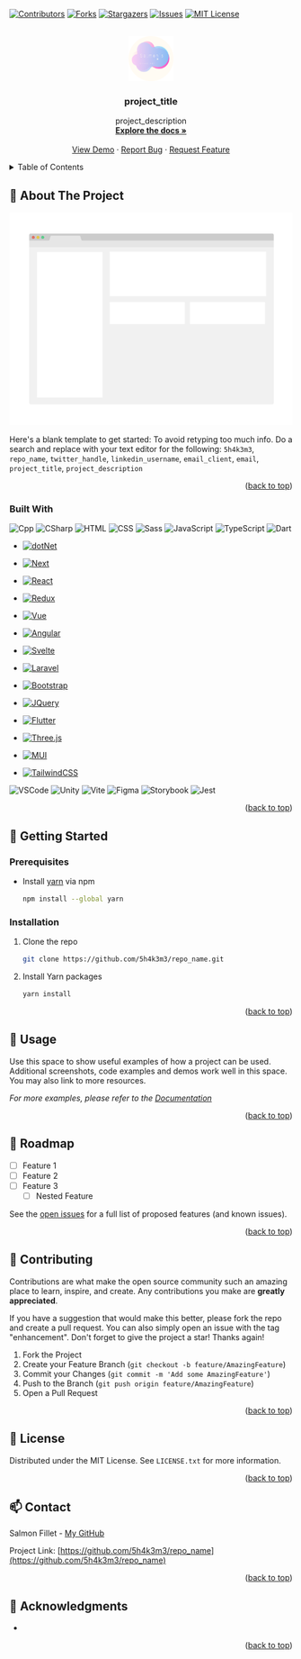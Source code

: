 <a name="readme-top"></a>

[![Contributors][contributors-shield]][contributors-url]
[![Forks][forks-shield]][forks-url]
[![Stargazers][stars-shield]][stars-url]
[![Issues][issues-shield]][issues-url]
[![MIT License][license-shield]][license-url]


<!--
Do a search and replace with text editor for the following:
`repo_name`,
`project_title`,
`project_description`
and other contents
-->


<!-- PROJECT LOGO -->
<br />
<div align="center">
  <a href="https://github.com/5h4k3m3/repo_name">
    <img src="images/logo.png" alt="Logo" width="80" height="80">
  </a>

<h3 align="center">project_title</h3>

  <p align="center">
    project_description
    <br />
    <a href="https://github.com/5h4k3m3/repo_name"><strong>Explore the docs »</strong></a>
    <br />
    <br />
    <a href="https://github.com/5h4k3m3/repo_name">View Demo</a>
    ·
    <a href="https://github.com/5h4k3m3/repo_name/issues">Report Bug</a>
    ·
    <a href="https://github.com/5h4k3m3/repo_name/issues">Request Feature</a>
  </p>
</div>


<!-- TABLE OF CONTENTS -->
<details>
  <summary>Table of Contents</summary>
  <ol>
    <li>
      <a href="#about-the-project">About The Project</a>
      <ul>
        <li><a href="#built-with">Built With</a></li>
      </ul>
    </li>
    <li>
      <a href="#getting-started">Getting Started</a>
      <ul>
        <li><a href="#prerequisites">Prerequisites</a></li>
        <li><a href="#installation">Installation</a></li>
      </ul>
    </li>
    <li><a href="#usage">Usage</a></li>
    <li><a href="#roadmap">Roadmap</a></li>
    <li><a href="#contributing">Contributing</a></li>
    <li><a href="#license">License</a></li>
    <li><a href="#contact">Contact</a></li>
    <li><a href="#acknowledgments">Acknowledgments</a></li>
  </ol>
</details>

<!-- ABOUT THE PROJECT -->
## 🌟 About The Project

![Product Screen Shot][product-screenshot]

Here's a blank template to get started: To avoid retyping too much info. Do a search and replace with your text editor for the following: `5h4k3m3`, `repo_name`, `twitter_handle`, `linkedin_username`, `email_client`, `email`, `project_title`, `project_description`

<p align="right">(<a href="#readme-top">back to top</a>)</p>

### Built With

![Cpp] ![CSharp]
![HTML] ![CSS] ![Sass] ![JavaScript] ![TypeScript] ![Dart]

* [![dotNet][dotNet]][dotNet-url]
* [![Next][Next.js]][Next-url]
* [![React][React.js]][React-url]
* [![Redux][Redux]][Redux-url]
* [![Vue][Vue.js]][Vue-url]
* [![Angular][Angular.io]][Angular-url]
* [![Svelte][Svelte.dev]][Svelte-url]
* [![Laravel][Laravel.com]][Laravel-url]
* [![Bootstrap][Bootstrap.com]][Bootstrap-url]
* [![JQuery][JQuery.com]][JQuery-url]
* [![Flutter][Flutter]][Flutter-url]

* [![Three.js][Three.js]][Three.js-url]

* [![MUI][MUI]][MUI-url]
* [![TailwindCSS][TailwindCSS]][TailwindCSS-url]

![VSCode] ![Unity]
![Vite] ![Figma] ![Storybook] ![Jest]

<p align="right">(<a href="#readme-top">back to top</a>)</p>


<!-- GETTING STARTED -->
## 🚀 Getting Started

### Prerequisites

* Install [yarn](https://yarnpkg.com/) via npm
  ```sh
  npm install --global yarn
  ```

### Installation

1. Clone the repo
   ```sh
   git clone https://github.com/5h4k3m3/repo_name.git
   ```
2. Install Yarn packages
   ```sh
   yarn install
   ```

<p align="right">(<a href="#readme-top">back to top</a>)</p>


<!-- USAGE EXAMPLES -->
## 🎉 Usage

Use this space to show useful examples of how a project can be used. Additional screenshots, code examples and demos work well in this space. You may also link to more resources.

_For more examples, please refer to the [Documentation](https://example.com)_

<p align="right">(<a href="#readme-top">back to top</a>)</p>


<!-- ROADMAP -->
## 💭 Roadmap

- [ ] Feature 1
- [ ] Feature 2
- [ ] Feature 3
    - [ ] Nested Feature

See the [open issues](https://github.com/5h4k3m3/repo_name/issues) for a full list of proposed features (and known issues).

<p align="right">(<a href="#readme-top">back to top</a>)</p>


<!-- CONTRIBUTING -->
## 🙌 Contributing

Contributions are what make the open source community such an amazing place to learn, inspire, and create. Any contributions you make are **greatly appreciated**.

If you have a suggestion that would make this better, please fork the repo and create a pull request. You can also simply open an issue with the tag "enhancement".
Don't forget to give the project a star! Thanks again!

1. Fork the Project
2. Create your Feature Branch (`git checkout -b feature/AmazingFeature`)
3. Commit your Changes (`git commit -m 'Add some AmazingFeature'`)
4. Push to the Branch (`git push origin feature/AmazingFeature`)
5. Open a Pull Request

<p align="right">(<a href="#readme-top">back to top</a>)</p>


<!-- LICENSE -->
## 📄 License

Distributed under the MIT License. See `LICENSE.txt` for more information.

<p align="right">(<a href="#readme-top">back to top</a>)</p>


<!-- CONTACT -->
## 📫 Contact

Salmon Fillet - [My GitHub](https://github.com/5h4k3m3)

Project Link: [https://github.com/5h4k3m3/repo_name](https://github.com/5h4k3m3/repo_name)

<p align="right">(<a href="#readme-top">back to top</a>)</p>


<!-- ACKNOWLEDGMENTS -->
## 📌 Acknowledgments

* []()

<p align="right">(<a href="#readme-top">back to top</a>)</p>


<!-- MARKDOWN LINKS & IMAGES -->
<!--
get badge and icon from
https://shields.io/
https://simpleicons.org/
-->

[contributors-shield]: https://img.shields.io/github/contributors/5h4k3m3/repo_name.svg?style=for-the-badge
[contributors-url]: https://github.com/5h4k3m3/repo_name/graphs/contributors
[forks-shield]: https://img.shields.io/github/forks/5h4k3m3/repo_name.svg?style=for-the-badge
[forks-url]: https://github.com/5h4k3m3/repo_name/network/members
[stars-shield]: https://img.shields.io/github/stars/5h4k3m3/repo_name.svg?style=for-the-badge
[stars-url]: https://github.com/5h4k3m3/repo_name/stargazers
[issues-shield]: https://img.shields.io/github/issues/5h4k3m3/repo_name.svg?style=for-the-badge
[issues-url]: https://github.com/5h4k3m3/repo_name/issues
[license-shield]: https://img.shields.io/github/license/5h4k3m3/repo_name.svg?style=for-the-badge
[license-url]: https://github.com/5h4k3m3/repo_name/blob/master/LICENSE.txt
[product-screenshot]: images/screenshot.png

[Cpp]: https://img.shields.io/badge/C++-00599C?style=for-the-badge&logo=cplusplus&logoColor=white
[Csharp]: https://img.shields.io/badge/Csharp-239120?style=for-the-badge&logo=csharp&logoColor=white
[HTML]: https://img.shields.io/badge/HTML-E34F26?style=for-the-badge&logo=html5&logoColor=white
[CSS]: https://img.shields.io/badge/CSS-1572B6?style=for-the-badge&logo=css3&logoColor=white
[Sass]: https://img.shields.io/badge/Sass-CC6699?style=for-the-badge&logo=sass&logoColor=white
[JavaScript]: https://img.shields.io/badge/JavaScript-F7DF1E?style=for-the-badge&logo=javascript&logoColor=white
[TypeScript]: https://img.shields.io/badge/TypeScript-3178C6?style=for-the-badge&logo=typescript&logoColor=white
[Dart]: https://img.shields.io/badge/Dart-0175C2?style=for-the-badge&logo=dart&logoColor=white

[dotNet]: https://img.shields.io/badge/dotNet-512BD4?style=for-the-badge&logo=dotnet&logoColor=white
[dotNet-url]: https://github.com/dotnet/core
[Next.js]: https://img.shields.io/badge/next.js-000000?style=for-the-badge&logo=nextdotjs&logoColor=white
[Next-url]: https://nextjs.org/
[React.js]: https://img.shields.io/badge/React-20232A?style=for-the-badge&logo=react&logoColor=61DAFB
[React-url]: https://reactjs.org/
[Redux]: https://img.shields.io/badge/Redux-764ABC?style=for-the-badge&logo=redux&logoColor=white
[Redux-url]: https://redux.js.org/
[Vue.js]: https://img.shields.io/badge/Vue.js-35495E?style=for-the-badge&logo=vuedotjs&logoColor=4FC08D
[Vue-url]: https://vuejs.org/
[Angular.io]: https://img.shields.io/badge/Angular-DD0031?style=for-the-badge&logo=angular&logoColor=white
[Angular-url]: https://angular.io/
[Svelte.dev]: https://img.shields.io/badge/Svelte-4A4A55?style=for-the-badge&logo=svelte&logoColor=FF3E00
[Svelte-url]: https://svelte.dev/
[Laravel.com]: https://img.shields.io/badge/Laravel-FF2D20?style=for-the-badge&logo=laravel&logoColor=white
[Laravel-url]: https://laravel.com
[Bootstrap.com]: https://img.shields.io/badge/Bootstrap-563D7C?style=for-the-badge&logo=bootstrap&logoColor=white
[Bootstrap-url]: https://getbootstrap.com
[JQuery.com]: https://img.shields.io/badge/jQuery-0769AD?style=for-the-badge&logo=jquery&logoColor=white
[JQuery-url]: https://jquery.com
[Flutter]: https://img.shields.io/badge/Flutter-02569B?style=for-the-badge&logo=flutter&logoColor=white
[Flutter-url]: https://flutter.dev/

[Three.js]: https://img.shields.io/badge/Three.js-000000?style=for-the-badge&logo=threedotjs&logoColor=white
[Three.js-url]: https://threejs.org/

[MUI]: https://img.shields.io/badge/MUI-007FFF?style=for-the-badge&logo=mui&logoColor=white
[MUI-url]: https://mui.com/
[TailwindCSS]: https://img.shields.io/badge/TailwindCSS-06B6D4?style=for-the-badge&logo=tailwindcss&logoColor=white
[TailwindCSS-url]: https://tailwindcss.com/

[VSCode]: https://img.shields.io/badge/VSCode-007ACC?style=for-the-badge&logo=visualstudiocode&logoColor=white
[VSCode-url]: https://code.visualstudio.com/
[Unity]: https://img.shields.io/badge/Unity-FFFFFF?style=for-the-badge&logo=unity&logoColor=black
[Unity-url]: https://unity.com/

[Vite]: https://img.shields.io/badge/Vite-646CFF?style=for-the-badge&logo=vite&logoColor=white
[Vite-url]: https://vitejs.dev/

[Figma]: https://img.shields.io/badge/Figma-F24E1E?style=for-the-badge&logo=figma&logoColor=white
[Figma-url]: https://www.figma.com/
[Storybook]: https://img.shields.io/badge/Storybook-FF4785?style=for-the-badge&logo=storybook&logoColor=white
[Storybook-url]: https://storybook.js.org/

[Jest]: https://img.shields.io/badge/Jest-C21325?style=for-the-badge&logo=jest&logoColor=white
[Jest-url]: https://jestjs.io/

